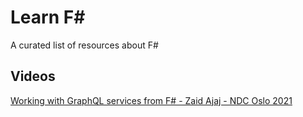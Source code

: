 # Learn F#
A curated list of resources about F#

## Videos
[Working with GraphQL services from F# - Zaid Ajaj - NDC Oslo 2021](https://www.youtube.com/watch?app=desktop&v=ddbl2sscPkc&feature=youtu.be&utm_content=buffer13c9c&utm_medium=social&utm_source=twitter.com&utm_campaign=buffer)
